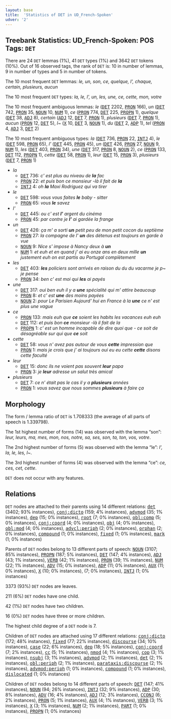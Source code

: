 ```yaml
---
layout: base
title:  'Statistics of DET in UD_French-Spoken'
udver: '2'
---
```


## Treebank Statistics: UD_French-Spoken: POS Tags: `DET`

There are 24 `DET` lemmas (1%), 41 `DET` types (1%) and 3642 `DET` tokens (10%).
Out of 16 observed tags, the rank of `DET` is: 10 in number of lemmas, 9 in number of types and 5 in number of tokens.

The 10 most frequent `DET` lemmas: <em>le, un, son, ce, quelque, l', chaque, certain, plusieurs, aucun</em>

The 10 most frequent `DET` types:  <em>la, le, l', un, les, une, ce, cette, mon, votre</em>

The 10 most frequent ambiguous lemmas: <em>le</em> (<tt><a href="fr_spoken-pos-DET.html">DET</a></tt> 2202, <tt><a href="fr_spoken-pos-PRON.html">PRON</a></tt> 166), <em>un</em> (<tt><a href="fr_spoken-pos-DET.html">DET</a></tt> 742, <tt><a href="fr_spoken-pos-PRON.html">PRON</a></tt> 35, <tt><a href="fr_spoken-pos-NOUN.html">NOUN</a></tt> 10, <tt><a href="fr_spoken-pos-NUM.html">NUM</a></tt> 1), <em>ce</em> (<tt><a href="fr_spoken-pos-PRON.html">PRON</a></tt> 774, <tt><a href="fr_spoken-pos-DET.html">DET</a></tt> 225, <tt><a href="fr_spoken-pos-PROPN.html">PROPN</a></tt> 1), <em>quelque</em> (<tt><a href="fr_spoken-pos-DET.html">DET</a></tt> 38, <tt><a href="fr_spoken-pos-ADJ.html">ADJ</a></tt> 8), <em>certain</em> (<tt><a href="fr_spoken-pos-ADJ.html">ADJ</a></tt> 12, <tt><a href="fr_spoken-pos-DET.html">DET</a></tt> 7, <tt><a href="fr_spoken-pos-PRON.html">PRON</a></tt> 1), <em>plusieurs</em> (<tt><a href="fr_spoken-pos-DET.html">DET</a></tt> 7, <tt><a href="fr_spoken-pos-PRON.html">PRON</a></tt> 1), <em>aucun</em> (<tt><a href="fr_spoken-pos-PRON.html">PRON</a></tt> 12, <tt><a href="fr_spoken-pos-DET.html">DET</a></tt> 5), <em>l~</em> (<tt><a href="fr_spoken-pos-X.html">X</a></tt> 10, <tt><a href="fr_spoken-pos-DET.html">DET</a></tt> 3, <tt><a href="fr_spoken-pos-NOUN.html">NOUN</a></tt> 1), <em>du</em> (<tt><a href="fr_spoken-pos-DET.html">DET</a></tt> 2, <tt><a href="fr_spoken-pos-ADP.html">ADP</a></tt> 1), <em>tel</em> (<tt><a href="fr_spoken-pos-PRON.html">PRON</a></tt> 4, <tt><a href="fr_spoken-pos-ADJ.html">ADJ</a></tt> 3, <tt><a href="fr_spoken-pos-DET.html">DET</a></tt> 2)

The 10 most frequent ambiguous types:  <em>la</em> (<tt><a href="fr_spoken-pos-DET.html">DET</a></tt> 736, <tt><a href="fr_spoken-pos-PRON.html">PRON</a></tt> 22, <tt><a href="fr_spoken-pos-INTJ.html">INTJ</a></tt> 4), <em>le</em> (<tt><a href="fr_spoken-pos-DET.html">DET</a></tt> 598, <tt><a href="fr_spoken-pos-PRON.html">PRON</a></tt> 65), <em>l'</em> (<tt><a href="fr_spoken-pos-DET.html">DET</a></tt> 445, <tt><a href="fr_spoken-pos-PRON.html">PRON</a></tt> 45), <em>un</em> (<tt><a href="fr_spoken-pos-DET.html">DET</a></tt> 426, <tt><a href="fr_spoken-pos-PRON.html">PRON</a></tt> 27, <tt><a href="fr_spoken-pos-NOUN.html">NOUN</a></tt> 9, <tt><a href="fr_spoken-pos-NUM.html">NUM</a></tt> 1), <em>les</em> (<tt><a href="fr_spoken-pos-DET.html">DET</a></tt> 403, <tt><a href="fr_spoken-pos-PRON.html">PRON</a></tt> 34), <em>une</em> (<tt><a href="fr_spoken-pos-DET.html">DET</a></tt> 317, <tt><a href="fr_spoken-pos-PRON.html">PRON</a></tt> 8, <tt><a href="fr_spoken-pos-NOUN.html">NOUN</a></tt> 2), <em>ce</em> (<tt><a href="fr_spoken-pos-PRON.html">PRON</a></tt> 133, <tt><a href="fr_spoken-pos-DET.html">DET</a></tt> 112, <tt><a href="fr_spoken-pos-PROPN.html">PROPN</a></tt> 1), <em>cette</em> (<tt><a href="fr_spoken-pos-DET.html">DET</a></tt> 58, <tt><a href="fr_spoken-pos-PRON.html">PRON</a></tt> 1), <em>leur</em> (<tt><a href="fr_spoken-pos-DET.html">DET</a></tt> 15, <tt><a href="fr_spoken-pos-PRON.html">PRON</a></tt> 3), <em>plusieurs</em> (<tt><a href="fr_spoken-pos-DET.html">DET</a></tt> 7, <tt><a href="fr_spoken-pos-PRON.html">PRON</a></tt> 1)


* <em>la</em>
  * <tt><a href="fr_spoken-pos-DET.html">DET</a></tt> 736: <em>c' est plus au niveau de <b>la</b> fac</em>
  * <tt><a href="fr_spoken-pos-PRON.html">PRON</a></tt> 22: <em>et puis bon ce monsieur -là il fait de <b>la</b></em>
  * <tt><a href="fr_spoken-pos-INTJ.html">INTJ</a></tt> 4: <em>oh <b>la</b> Maxi Rodriguez qui va tirer</em>
* <em>le</em>
  * <tt><a href="fr_spoken-pos-DET.html">DET</a></tt> 598: <em>vous vous faites <b>le</b> baby - sitter</em>
  * <tt><a href="fr_spoken-pos-PRON.html">PRON</a></tt> 65: <em>vous <b>le</b> savez</em>
* <em>l'</em>
  * <tt><a href="fr_spoken-pos-DET.html">DET</a></tt> 445: <em>ou c' est <b>l'</b> argent du cinéma</em>
  * <tt><a href="fr_spoken-pos-PRON.html">PRON</a></tt> 45: <em>par contre je <b>l'</b> ai gardée la frange</em>
* <em>un</em>
  * <tt><a href="fr_spoken-pos-DET.html">DET</a></tt> 426: <em>ça m' a sorti <b>un</b> petit peu de mon petit cocon du septième</em>
  * <tt><a href="fr_spoken-pos-PRON.html">PRON</a></tt> 27: <em>la compagne de l' <b>un</b> des détenus est toujours en garde à vue</em>
  * <tt><a href="fr_spoken-pos-NOUN.html">NOUN</a></tt> 9: <em>Nice s' impose à Nancy deux à <b>un</b></em>
  * <tt><a href="fr_spoken-pos-NUM.html">NUM</a></tt> 1: <em>et euh et en quand j' ai eu onze ans en deux mille <b>un</b> justement euh on est partis au Portugal complètement</em>
* <em>les</em>
  * <tt><a href="fr_spoken-pos-DET.html">DET</a></tt> 403: <em><b>les</b> policiers sont arrivés en raison du du du vacarme je p~ je pense</em>
  * <tt><a href="fr_spoken-pos-PRON.html">PRON</a></tt> 34: <em>ben c' est moi qui <b>les</b> ai payés</em>
* <em>une</em>
  * <tt><a href="fr_spoken-pos-DET.html">DET</a></tt> 317: <em>oui ben euh il y a <b>une</b> spécialité qui m' attire beaucoup</em>
  * <tt><a href="fr_spoken-pos-PRON.html">PRON</a></tt> 8: <em>et c' est <b>une</b> des moins payées</em>
  * <tt><a href="fr_spoken-pos-NOUN.html">NOUN</a></tt> 2: <em>pour Le Parisien Aujourd' hui en France à la <b>une</b> ce n' est plus une vague</em>
* <em>ce</em>
  * <tt><a href="fr_spoken-pos-PRON.html">PRON</a></tt> 133: <em>mais euh que <b>ce</b> soient les habits les vacances euh euh</em>
  * <tt><a href="fr_spoken-pos-DET.html">DET</a></tt> 112: <em>et puis bon <b>ce</b> monsieur -là il fait de la</em>
  * <tt><a href="fr_spoken-pos-PROPN.html">PROPN</a></tt> 1: <em>c' est un homme incapable de dire quoi que - ce soit de désagréable sur qui que <b>ce</b> soit</em>
* <em>cette</em>
  * <tt><a href="fr_spoken-pos-DET.html">DET</a></tt> 58: <em>vous n' avez pas autour de vous <b>cette</b> impression que</em>
  * <tt><a href="fr_spoken-pos-PRON.html">PRON</a></tt> 1: <em>mais je crois que j' ai toujours oui eu eu cette <b>cette</b> disons cette faculté</em>
* <em>leur</em>
  * <tt><a href="fr_spoken-pos-DET.html">DET</a></tt> 15: <em>donc ils ne voient pas souvent <b>leur</b> papa</em>
  * <tt><a href="fr_spoken-pos-PRON.html">PRON</a></tt> 3: <em>je <b>leur</b> adresse un salut très amical</em>
* <em>plusieurs</em>
  * <tt><a href="fr_spoken-pos-DET.html">DET</a></tt> 7: <em>ce n' était pas le cas il y a <b>plusieurs</b> années</em>
  * <tt><a href="fr_spoken-pos-PRON.html">PRON</a></tt> 1: <em>vous savez que nous sommes <b>plusieurs</b> à faire ça</em>

## Morphology

The form / lemma ratio of `DET` is 1.708333 (the average of all parts of speech is 1.339798).

The 1st highest number of forms (14) was observed with the lemma “son”: <em>leur, leurs, ma, mes, mon, nos, notre, sa, ses, son, ta, ton, vos, votre</em>.

The 2nd highest number of forms (5) was observed with the lemma “le”: <em>l', la, le, les, l~</em>.

The 3rd highest number of forms (4) was observed with the lemma “ce”: <em>ce, ces, cet, cette</em>.

`DET` does not occur with any features.


## Relations

`DET` nodes are attached to their parents using 14 different relations: <tt><a href="fr_spoken-dep-det.html">det</a></tt> (3402; 93% instances), <tt><a href="fr_spoken-dep-conj-dicto.html">conj:dicto</a></tt> (159; 4% instances), <tt><a href="fr_spoken-dep-advmod.html">advmod</a></tt> (35; 1% instances), <tt><a href="fr_spoken-dep-dep.html">dep</a></tt> (15; 0% instances), <tt><a href="fr_spoken-dep-root.html">root</a></tt> (7; 0% instances), <tt><a href="fr_spoken-dep-obl-comp.html">obl:comp</a></tt> (5; 0% instances), <tt><a href="fr_spoken-dep-conj-coord.html">conj:coord</a></tt> (4; 0% instances), <tt><a href="fr_spoken-dep-obj.html">obj</a></tt> (4; 0% instances), <tt><a href="fr_spoken-dep-obl-mod.html">obl:mod</a></tt> (4; 0% instances), <tt><a href="fr_spoken-dep-advcl-periph.html">advcl:periph</a></tt> (2; 0% instances), <tt><a href="fr_spoken-dep-orphan.html">orphan</a></tt> (2; 0% instances), <tt><a href="fr_spoken-dep-compound.html">compound</a></tt> (1; 0% instances), <tt><a href="fr_spoken-dep-fixed.html">fixed</a></tt> (1; 0% instances), <tt><a href="fr_spoken-dep-mark.html">mark</a></tt> (1; 0% instances)

Parents of `DET` nodes belong to 13 different parts of speech: <tt><a href="fr_spoken-pos-NOUN.html">NOUN</a></tt> (3107; 85% instances), <tt><a href="fr_spoken-pos-PROPN.html">PROPN</a></tt> (187; 5% instances), <tt><a href="fr_spoken-pos-DET.html">DET</a></tt> (147; 4% instances), <tt><a href="fr_spoken-pos-ADJ.html">ADJ</a></tt> (43; 1% instances), <tt><a href="fr_spoken-pos-VERB.html">VERB</a></tt> (42; 1% instances), <tt><a href="fr_spoken-pos-PRON.html">PRON</a></tt> (39; 1% instances), <tt><a href="fr_spoken-pos-NUM.html">NUM</a></tt> (22; 1% instances), <tt><a href="fr_spoken-pos-ADV.html">ADV</a></tt> (15; 0% instances), <tt><a href="fr_spoken-pos-ADP.html">ADP</a></tt> (11; 0% instances), <tt><a href="fr_spoken-pos-AUX.html">AUX</a></tt> (11; 0% instances), <tt><a href="fr_spoken-pos-X.html">X</a></tt> (10; 0% instances),  (7; 0% instances), <tt><a href="fr_spoken-pos-INTJ.html">INTJ</a></tt> (1; 0% instances)

3373 (93%) `DET` nodes are leaves.

211 (6%) `DET` nodes have one child.

42 (1%) `DET` nodes have two children.

16 (0%) `DET` nodes have three or more children.

The highest child degree of a `DET` node is 7.

Children of `DET` nodes are attached using 17 different relations: <tt><a href="fr_spoken-dep-conj-dicto.html">conj:dicto</a></tt> (172; 48% instances), <tt><a href="fr_spoken-dep-fixed.html">fixed</a></tt> (77; 22% instances), <tt><a href="fr_spoken-dep-discourse.html">discourse</a></tt> (34; 10% instances), <tt><a href="fr_spoken-dep-case.html">case</a></tt> (22; 6% instances), <tt><a href="fr_spoken-dep-dep.html">dep</a></tt> (18; 5% instances), <tt><a href="fr_spoken-dep-conj-coord.html">conj:coord</a></tt> (7; 2% instances), <tt><a href="fr_spoken-dep-cc.html">cc</a></tt> (5; 1% instances), <tt><a href="fr_spoken-dep-nmod.html">nmod</a></tt> (4; 1% instances), <tt><a href="fr_spoken-dep-cop.html">cop</a></tt> (3; 1% instances), <tt><a href="fr_spoken-dep-nsubj.html">nsubj</a></tt> (3; 1% instances), <tt><a href="fr_spoken-dep-advmod.html">advmod</a></tt> (2; 1% instances), <tt><a href="fr_spoken-dep-det.html">det</a></tt> (2; 1% instances), <tt><a href="fr_spoken-dep-obl-periph.html">obl:periph</a></tt> (2; 1% instances), <tt><a href="fr_spoken-dep-parataxis-discourse.html">parataxis:discourse</a></tt> (2; 1% instances), <tt><a href="fr_spoken-dep-advmod-periph.html">advmod:periph</a></tt> (1; 0% instances), <tt><a href="fr_spoken-dep-compound.html">compound</a></tt> (1; 0% instances), <tt><a href="fr_spoken-dep-dislocated.html">dislocated</a></tt> (1; 0% instances)

Children of `DET` nodes belong to 14 different parts of speech: <tt><a href="fr_spoken-pos-DET.html">DET</a></tt> (147; 41% instances), <tt><a href="fr_spoken-pos-NOUN.html">NOUN</a></tt> (94; 26% instances), <tt><a href="fr_spoken-pos-INTJ.html">INTJ</a></tt> (32; 9% instances), <tt><a href="fr_spoken-pos-ADP.html">ADP</a></tt> (30; 8% instances), <tt><a href="fr_spoken-pos-ADV.html">ADV</a></tt> (16; 4% instances), <tt><a href="fr_spoken-pos-ADJ.html">ADJ</a></tt> (12; 3% instances), <tt><a href="fr_spoken-pos-CCONJ.html">CCONJ</a></tt> (6; 2% instances), <tt><a href="fr_spoken-pos-PRON.html">PRON</a></tt> (5; 1% instances), <tt><a href="fr_spoken-pos-AUX.html">AUX</a></tt> (4; 1% instances), <tt><a href="fr_spoken-pos-VERB.html">VERB</a></tt> (3; 1% instances), <tt><a href="fr_spoken-pos-X.html">X</a></tt> (3; 1% instances), <tt><a href="fr_spoken-pos-NUM.html">NUM</a></tt> (2; 1% instances), <tt><a href="fr_spoken-pos-PART.html">PART</a></tt> (1; 0% instances), <tt><a href="fr_spoken-pos-PROPN.html">PROPN</a></tt> (1; 0% instances)


